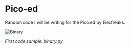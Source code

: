 # Pico-ed

Random code I will be writing for the Pico:ed by Elecfreaks.

![Binary](assets/Binary.gif)

*First code sample: binary.py*